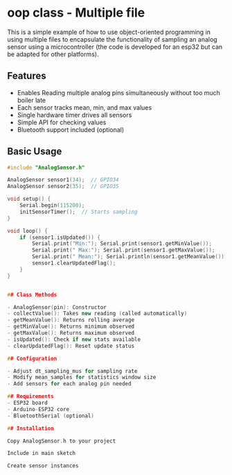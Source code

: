 # oop class - Multiple file

This is a simple example of how to use object-oriented programming in using multiple files to encapsulate the functionality of sampling an analog sensor using a microcontroller (the code is developed for an esp32 but can be adapted for other platforms).

## Features

- Enables Reading multiple analog pins simultaneously without too much boiler late
- Each sensor tracks mean, min, and max values
- Single hardware timer drives all sensors
- Simple API for checking values
- Bluetooth support included (optional)

## Basic Usage

```cpp
#include "AnalogSensor.h"

AnalogSensor sensor1(34);  // GPIO34
AnalogSensor sensor2(35);  // GPIO35

void setup() {
    Serial.begin(115200);
    initSensorTimer();  // Starts sampling
}

void loop() {
    if (sensor1.isUpdated()) {
        Serial.print("Min:"); Serial.print(sensor1.getMinValue());
        Serial.print(" Max:"); Serial.print(sensor1.getMaxValue());
        Serial.print(" Mean:"); Serial.println(sensor1.getMeanValue());
        sensor1.clearUpdatedFlag();
    }
}


## Class Methods

- AnalogSensor(pin): Constructor
- collectValue(): Takes new reading (called automatically)
- getMeanValue(): Returns rolling average
- getMinValue(): Returns minimum observed
- getMaxValue(): Returns maximum observed
- isUpdated(): Check if new stats available
- clearUpdatedFlag(): Reset update status

## Configuration

- Adjust dt_sampling_mus for sampling rate
- Modify mean_samples for statistics window size
- Add sensors for each analog pin needed

## Requirements
- ESP32 board
- Arduino-ESP32 core
- BluetoothSerial (optional)

## Installation

Copy AnalogSensor.h to your project

Include in main sketch

Create sensor instances